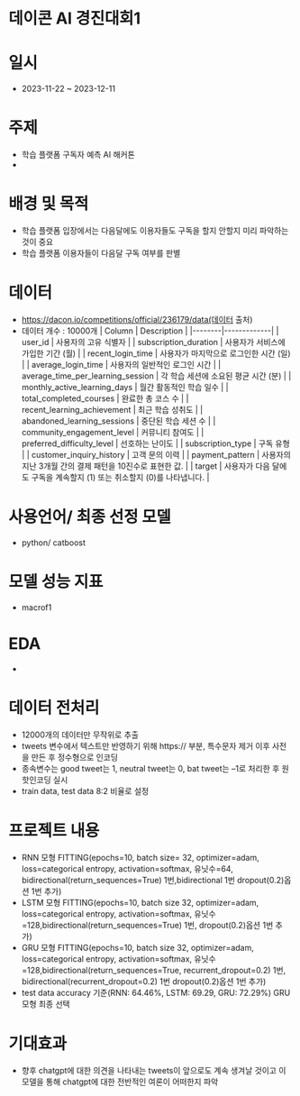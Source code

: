 # 데이콘 AI 경진대회1

# 일시
- 2023-11-22 ~ 2023-12-11

# 주제
- 학습 플랫폼 구독자 예측 AI 해커톤
- 
# 배경 및 목적
- 학습 플랫폼 입장에서는 다음달에도 이용자들도 구독을 할지 안할지 미리 파악하는 것이 중요
- 학습 플랫폼 이용자들이 다음달 구독 여부를 판별
 

# 데이터
- https://dacon.io/competitions/official/236179/data(데이터 출처) 
- 데이터 개수 : 10000개
| Column | Description |
|--------|-------------|
| user_id | 사용자의 고유 식별자 |
| subscription_duration | 사용자가 서비스에 가입한 기간 (월) |
| recent_login_time | 사용자가 마지막으로 로그인한 시간 (일) |
| average_login_time | 사용자의 일반적인 로그인 시간 |
| average_time_per_learning_session | 각 학습 세션에 소요된 평균 시간 (분) |
| monthly_active_learning_days | 월간 활동적인 학습 일수 |
| total_completed_courses | 완료한 총 코스 수 |
| recent_learning_achievement | 최근 학습 성취도 |
| abandoned_learning_sessions | 중단된 학습 세션 수 |
| community_engagement_level | 커뮤니티 참여도 |
| preferred_difficulty_level | 선호하는 난이도 |
| subscription_type | 구독 유형 |
| customer_inquiry_history | 고객 문의 이력 |
| payment_pattern | 사용자의 지난 3개월 간의 결제 패턴을 10진수로 표현한 값. |
| target | 사용자가 다음 달에도 구독을 계속할지 (1) 또는 취소할지 (0)를 나타냅니다. |

  

# 사용언어/ 최종 선정 모델
- python/ catboost

# 모델 성능 지표
- macrof1

# EDA
- 

# 데이터 전처리
- 12000개의 데이터만 무작위로 추출
- tweets 변수에서 텍스트만 반영하기 위해 https:// 부분, 특수문자 제거 이후 사전을 만든 후 정수형으로 인코딩
- 종속변수는 good tweet는 1, neutral tweet는 0, bat tweet는 –1로 처리한 후 원핫인코딩 실시
- train data, test data 8:2 비율로 설정

# 프로젝트 내용
- RNN 모형 FITTING(epochs=10, batch size= 32, optimizer=adam, loss=categorical entropy, activation=softmax, 유닛수=64, bidirectional(return_sequences=True) 1번,bidirectional 1번 dropout(0.2)옵션 1번 추가)
- LSTM 모형 FITTING(epochs=10, batch size 32, optimizer=adam, loss=categorical entropy, activation=softmax, 유닛수=128,bidirectional(return_sequences=True) 1번, dropout(0.2)옵션 1번 추가)
- GRU 모형 FITTING(epochs=10, batch size 32, optimizer=adam, loss=categorical entropy, activation=softmax, 유닛수=128,bidirectional(return_sequences=True, recurrent_dropout=0.2) 1번, bidirectional(recurrent_dropout=0.2) 1번 dropout(0.2)옵션 1번 추가)
- test data accuracy 기준(RNN: 64.46%, LSTM: 69.29, GRU: 72.29%) GRU 모형 최종 선택


# 기대효과
- 향후 chatgpt에 대한 의견을 나타내는 tweets이 앞으로도 계속 생겨날 것이고 이 모델을 통해 chatgpt에 대한 전반적인 여론이 어떠한지 파악

